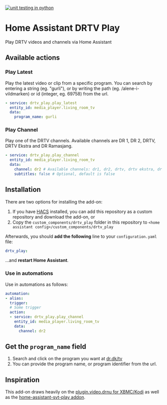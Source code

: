 [![unit testing in python](https://github.com/TermeHansen/home-assistant-drtv-play/actions/workflows/python-package-conda.yml/badge.svg)](https://github.com/TermeHansen/home-assistant-drtv-play/actions/workflows/python-package-conda.yml)

# Home Assistant DRTV Play

Play DRTV videos and channels via Home Assistant

## Available actions

### Play Latest
Play the latest video or clip from a specific program. You can search by entering a string (eg. "gurli"), or by writing the path (eg. /alene-i-vildmarken) or id (integer, eg. 69758) from the url. 
```yaml
- service: drtv_play.play_latest
  entity_id: media_player.living_room_tv
  data:
    program_name: gurli
```

### Play Channel
Play one of the DRTV channels. Available channels are DR 1, DR 2, DRTV, DRTV Ekstra and DR Ramasjang.
```yaml
- service: drtv_play.play_channel
  entity_id: media_player.living_room_tv
  data:
    channel: dr2 # Available channels: dr1, dr2, drtv, drtv ekstra, dr ramasjang
    subtitles: false # Optional, default is false
```

## Installation

There are two options for installing the add-on:

1. If you have [HACS](https://hacs.xyz/) installed, you can add this repository as a custom repository and download the add-on, or
2. Copy the `custom_components/drtv_play` folder in this repository to `<home assistant config>/custom_components/drtv_play`

Afterwards, you should **add the following** line to your `configuration.yaml` file:
```yaml
drtv_play:
```
...and **restart Home Assistant**.

### Use in automations

Use in automations as follows:
```yaml
automation:
- alias:
  trigger:
  # Some trigger
  action:
  - service: drtv_play.play_channel
    entity_id: media_player.living_room_tv
    data:
      channel: dr2
```

## Get the `program_name` field

1. Search and click on the program you want at [dr.dk/tv](https://www.dr.dk/tv)
2. You can provide the program name, or program identifier from the url.

## Inspiration

This add-on draws heavily on the [plugin.video.drnu for XBMC/Kodi](https://github.com/TermeHansen/plugin.video.drnu) as well as the [home-assistant-svt-play addon](https://github.com/lindell/home-assistant-svt-play).
